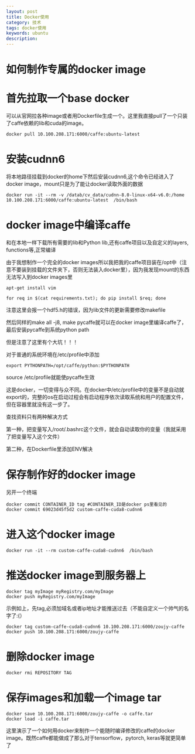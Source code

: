 ```yaml
---
layout: post
title: Docker使用
category: 技术
tags: docker使用
keywords: ubuntu
description:
---
```


# 如何制作专属的docker image

# 首先拉取一个base docker

可以从官网拉各种image或者用Dockerfile生成一个。这里我直接pull了一个只装了caffe依赖的lib和cuda的image。

```
docker pull 10.100.208.171:6000/caffe:ubuntu-latest
```

# 安装cudnn6

将本地路径挂载到docker的home下然后安装cudnn6,这个命令已经进入了docker image，mount只是为了能让docker读取外面的数据

```
docker run -it --rm -v /datab/cv_data/cudnn-8.0-linux-x64-v6.0:/home 10.100.208.171:6000/caffe:ubuntu-latest  /bin/bash
```

# docker image中编译caffe

和在本地一样下载所有需要的lib和Python lib,还有caffe项目以及自定义的layers, functions等,正常编译

由于我想制作一个完全的docker images所以我把我的caffe项目装在/opt中（注意不要装到挂载的文件夹下，否则无法装入docker里），因为我发现mount的东西无法写入到docker images里

```
apt-get install vim
```

```
for req in $(cat requirements.txt); do pip install $req; done
```

注意这里会报一个hdf5.h的错误，因为lib文件的更新需要修改makefile

然后同样的make all -j8, make pycaffe就可以在docker image里编译caffe了，最后安装pycaffe到系统python path

但是注意了这里有个大坑！！！

对于普通的系统环境在/etc/profile中添加

```
export PYTHONPATH=/opt/caffe/python:$PYTHONPATH
```

source /etc/profile就能使pycaffe生效

这是docker，一切变得与众不同。在docker中/etc/profile中的变量不是自动就export的，完整的os在启动过程会有启动程序依次读取系统和用户的配置文件，但在容器里就没有这一步了。

查找资料只有两种解决方式

第一种，把变量写入/root/.bashrc这个文件，就会自动读取你的变量（我就采用了把变量写入这个文件）

第二种，在Dockerfile里添加ENV解决

# 保存制作好的docker image

另开一个终端

```
docker commit CONTAINER_ID tag #CONTAINER_ID是docker ps里看见的
docker commit 69023d45f5d2 custom-caffe-cuda8-cudnn6
```

# 进入这个docker image

```
docker run -it --rm custom-caffe-cuda8-cudnn6  /bin/bash
```

# 推送docker image到服务器上

```
docker tag myImage myRegistry.com/myImage
docker push myRegistry.com/myImage
```

示例如上，先tag,必须加域名或者ip地址才能推送过去（不能自定义一个帅气的名字了:(）

```
docker tag custom-caffe-cuda8-cudnn6 10.100.208.171:6000/zoujy-caffe
docker push 10.100.208.171:6000/zoujy-caffe
```

# 删除docker image

```
docker rmi REPOSITORY TAG
```

# 保存images和加载一个image tar

```
docker save 10.100.208.171:6000/zoujy-caffe -o caffe.tar
docker load -i caffe.tar
```

这里演示了一个如何用docker来制作一个能随时编译修改的caffe的docker image。既然caffe都能做成了那么对于tensorflow，pytorch, keras等就更简单了